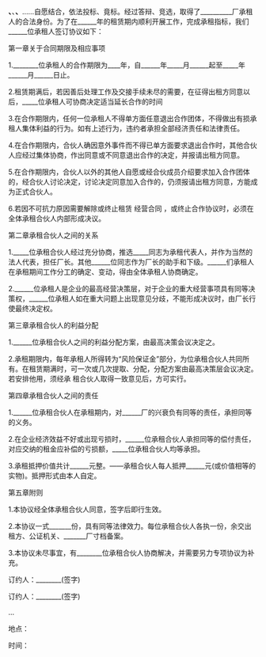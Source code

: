 
 


__________、__________、__________、__________……自愿结合，依法投标、竟标。经过答辩、竞选，取得了__________厂承租人的合法身份。为了在______年的租赁期内顺利开展工作，完成承租指标，我们______位承租人签订协议如下：


第一章关于合同期限及相应事项


1.________位承租人的合作期限为____年，自______年_____月______起至_____年______月______日止。


2.租赁期满后，若因善后处理工作及交接手续未尽的需要，在征得出租方同意以后，_____位承租人可协商决定适当延长合作的时间


3.在合作期限内，任何一位承租人不得单方面任意退出合作团体，不得做出有损承租人集体利益的行为。如有上述行为，违约者承担全部经济责任和法律责任。


4.在合作期限内，合伙人确因意外事件而不得已单方面要求退出合作时，其他合伙人应经过集体协商，作出同意或不同意退出合作的决定，并报请出租方同意。


5.在合作期限内，合伙人以外的其他人自愿或经合伙成员介绍要求加入合作团体的，经合伙人讨论决定，讨论决定同意加入合作的，仍须报请出租方同意，方能成为正式合伙人。


6.若因不可抗力原因需要解除或终止租赁
经营合同
，或终止合作协议时，必须在全体承租合伙人内部形成决议。


第二章承租合伙人之间的关系


1._____位承租合伙人经过充分协商，推选_____同志为承租代表人，并作为当然的法人代表，担任厂长。其他______位同志作为厂长的助手和下级。______们承租人在承租期间工作分工的确定、变动，得由全体承租人协商确定。


2.______位承租人是企业的最高经营决策层，对于企业的重大经营事项具有同等决策权，______位承租人如在重大问题上出现意见分歧，不能形成决议时，由厂长行使最终决定权。


第三章承租合伙人的利益分配


1.______位承租合伙人之间的利益分配方案，由最高决策会议决定之。


2.承租期限内，每年承租人所得转为“风险保证金”部分，为位承租合伙人共同所有。在租赁期满时，可一次或几次提取、分配，分配方案由最高决策层会议决定。若安排他用，须经承 租合伙人取得一致意见后，方可实行。


第四章承租合伙人之间的责任


1.______位承租合伙人在承租期内，对______厂的兴衰负有同等的责任，承担同等的义务。


2.在企业经济效益不好或出现亏损时，______位承租合伙人承担同等的偿付责任，对应交纳的租金应补偿的亏损额，_____位承租合伙人均等承担。


3.承租抵押价值共计______元整。——承租合伙人每人抵押______元(或价值相等的实物)。抵押形式由本人自定。


第五章附则


1.本协议经全体承租合伙人同意，签字后即行生效。


2.本协议一式_______份，具有同等法律效力。每位承租合伙人各执一份，余交出租方、公证机关、_______厂寸档备案。


3.本协议未尽事宜，有________位承租合伙人协商解决，并需要另力专项协议为补充。


订约人：________(签字)


订约人：________(签字)


...


地点：


时间：




 


 

 
 
 
 
 
  


  
 

  


  


  
 
 
 
 

